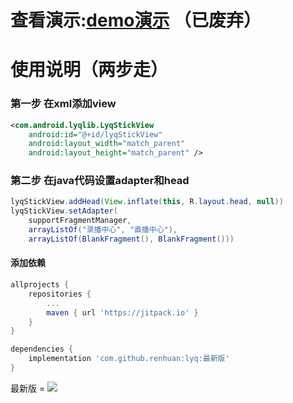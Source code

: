 # 查看演示:[demo演示]( http://renhuan.aizhifou.cn/ed36e0f2f626064bbdd7acba4b2b4c12.mp4 ) （已废弃）

# 使用说明（两步走）

### 第一步 在xml添加view

```xml
<com.android.lyqlib.LyqStickView
    android:id="@+id/lyqStickView"
    android:layout_width="match_parent"
    android:layout_height="match_parent" />
```

### 第二步  在java代码设置adapter和head

```java
lyqStickView.addHead(View.inflate(this, R.layout.head, null))
lyqStickView.setAdapter(
    supportFragmentManager,
    arrayListOf("录播中心", "直播中心"),
    arrayListOf(BlankFragment(), BlankFragment()))
```

#### 添加依赖

```groovy
allprojects {
	repositories {
		...
		maven { url 'https://jitpack.io' }
	}
}
```

```groovy
dependencies {
    implementation 'com.github.renhuan:lyq:最新版'
}
```

最新版 = [![](https://jitpack.io/v/renhuan/lyq.svg)](https://jitpack.io/#renhuan/lyq)

